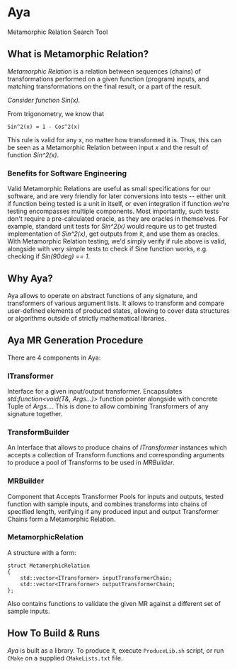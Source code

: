 # Aya

Metamorphic Relation Search Tool

## What is Metamorphic Relation?

*Metamorphic Relation* is a relation between sequences (chains) of transformations performed on a given function (program) inputs, and matching transformations on the final result, or a part of the result.

*Consider function Sin(x).*

From trigonometry, we know that
```
Sin^2(x) = 1 - Cos^2(x)
```

This rule is valid for any x, no matter how transformed it is. Thus, this can be seen as a Metamorphic Relation between input *x* and the result of function *Sin^2(x)*.

### Benefits for Software Engineering

Valid Metamorphic Relations are useful as small specifications for our software, and are very friendly for later conversions into tests -- either unit if function being tested is a unit in itself, or even integration if function we're testing encompasses multiple components. Most importantly, such tests don't require a pre-calculated oracle, as they are oracles in themselves. For example, standard unit tests for *Sin^2(x)* would require us to get trusted implementation of *Sin^2(x)*, get outputs from it, and use them as oracles. With Metamorphic Relation testing, we'd simply verify if rule above is valid, alongside with very simple tests to check if Sine function works, e.g. checking if *Sin(90deg) == 1*.

## Why Aya?

Aya allows to operate on abstract functions of any signature, and transformers of various argument lists. It allows to transform and compare user-defined elements of produced states, allowing to cover data structures or algorithms outside of strictly mathematical libraries.

## Aya MR Generation Procedure

There are 4 components in Aya:

### ITransformer

Interface for a given input/output transformer. Encapsulates *std:function<void(T&, Args...)>* function pointer alongside with concrete Tuple of *Args...*. This is done to allow combining Transformers of any signature together.

### TransformBuilder

An Interface that allows to produce chains of *ITransformer* instances which accepts a collection of Transform functions and corresponding arguments to produce a pool of Transforms to be used in *MRBuilder*.

### MRBuilder

Component that Accepts Transformer Pools for inputs and outputs, tested function with sample inputs, and combines transforms into chains of specified length, verifying if any produced input and output Transformer Chains form a Metamorphic Relation.

### MetamorphicRelation

A structure with a form:

```
struct MetamorphicRelation
{
    std::vector<ITransformer> inputTransformerChain;
    std::vector<ITransformer> outputTransformerChain;
};
```

Also contains functions to validate the given MR against a different set of sample inputs.

## How To Build & Runs

*Aya* is built as a library. To produce it, execute `ProduceLib.sh` script, or run `CMake` on a supplied `CMakeLists.txt` file.